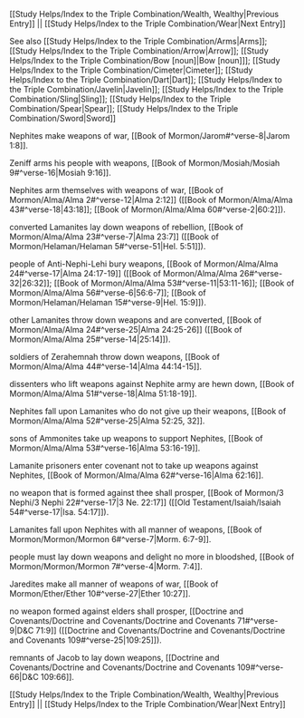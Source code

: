 [[Study Helps/Index to the Triple Combination/Wealth, Wealthy|Previous Entry]]  ||  [[Study Helps/Index to the Triple Combination/Wear|Next Entry]]

 See also [[Study Helps/Index to the Triple Combination/Arms|Arms]]; [[Study Helps/Index to the Triple Combination/Arrow|Arrow]]; [[Study Helps/Index to the Triple Combination/Bow [noun]|Bow [noun]]]; [[Study Helps/Index to the Triple Combination/Cimeter|Cimeter]]; [[Study Helps/Index to the Triple Combination/Dart|Dart]]; [[Study Helps/Index to the Triple Combination/Javelin|Javelin]]; [[Study Helps/Index to the Triple Combination/Sling|Sling]]; [[Study Helps/Index to the Triple Combination/Spear|Spear]]; [[Study Helps/Index to the Triple Combination/Sword|Sword]]

 Nephites make weapons of war, [[Book of Mormon/Jarom#^verse-8|Jarom 1:8]].

 Zeniff arms his people with weapons, [[Book of Mormon/Mosiah/Mosiah 9#^verse-16|Mosiah 9:16]].

 Nephites arm themselves with weapons of war, [[Book of Mormon/Alma/Alma 2#^verse-12|Alma 2:12]] ([[Book of Mormon/Alma/Alma 43#^verse-18|43:18]]; [[Book of Mormon/Alma/Alma 60#^verse-2|60:2]]).

 converted Lamanites lay down weapons of rebellion, [[Book of Mormon/Alma/Alma 23#^verse-7|Alma 23:7]] ([[Book of Mormon/Helaman/Helaman 5#^verse-51|Hel. 5:51]]).

 people of Anti-Nephi-Lehi bury weapons, [[Book of Mormon/Alma/Alma 24#^verse-17|Alma 24:17-19]] ([[Book of Mormon/Alma/Alma 26#^verse-32|26:32]]; [[Book of Mormon/Alma/Alma 53#^verse-11|53:11-16]]; [[Book of Mormon/Alma/Alma 56#^verse-6|56:6-7]]; [[Book of Mormon/Helaman/Helaman 15#^verse-9|Hel. 15:9]]).

 other Lamanites throw down weapons and are converted, [[Book of Mormon/Alma/Alma 24#^verse-25|Alma 24:25-26]] ([[Book of Mormon/Alma/Alma 25#^verse-14|25:14]]).

 soldiers of Zerahemnah throw down weapons, [[Book of Mormon/Alma/Alma 44#^verse-14|Alma 44:14-15]].

 dissenters who lift weapons against Nephite army are hewn down, [[Book of Mormon/Alma/Alma 51#^verse-18|Alma 51:18-19]].

 Nephites fall upon Lamanites who do not give up their weapons, [[Book of Mormon/Alma/Alma 52#^verse-25|Alma 52:25, 32]].

 sons of Ammonites take up weapons to support Nephites, [[Book of Mormon/Alma/Alma 53#^verse-16|Alma 53:16-19]].

 Lamanite prisoners enter covenant not to take up weapons against Nephites, [[Book of Mormon/Alma/Alma 62#^verse-16|Alma 62:16]].

 no weapon that is formed against thee shall prosper, [[Book of Mormon/3 Nephi/3 Nephi 22#^verse-17|3 Ne. 22:17]] ([[Old Testament/Isaiah/Isaiah 54#^verse-17|Isa. 54:17]]).

 Lamanites fall upon Nephites with all manner of weapons, [[Book of Mormon/Mormon/Mormon 6#^verse-7|Morm. 6:7-9]].

 people must lay down weapons and delight no more in bloodshed, [[Book of Mormon/Mormon/Mormon 7#^verse-4|Morm. 7:4]].

 Jaredites make all manner of weapons of war, [[Book of Mormon/Ether/Ether 10#^verse-27|Ether 10:27]].

 no weapon formed against elders shall prosper, [[Doctrine and Covenants/Doctrine and Covenants/Doctrine and Covenants 71#^verse-9|D&C 71:9]] ([[Doctrine and Covenants/Doctrine and Covenants/Doctrine and Covenants 109#^verse-25|109:25]]).

 remnants of Jacob to lay down weapons, [[Doctrine and Covenants/Doctrine and Covenants/Doctrine and Covenants 109#^verse-66|D&C 109:66]].

[[Study Helps/Index to the Triple Combination/Wealth, Wealthy|Previous Entry]]  ||  [[Study Helps/Index to the Triple Combination/Wear|Next Entry]]